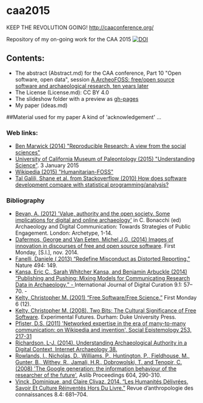 caa2015
=======

KEEP THE REVOLUTION GOING! http://caaconference.org/


Repository of my on-going work for the CAA 2015 [![DOI](https://zenodo.org/badge/doi/10.5281/zenodo.12795.png)](http://dx.doi.org/10.5281/zenodo.12795)

## Contents:

  - The abstract (Abstract.md) for the CAA conference, Part 10 "Open software, open data", session [A ArcheoFOSS: free/open source software and archaeological research, ten years later](http://caaconference.org/program/sessions/10a/)
  - The License (License.md): CC BY 4.0
  - The slideshow folder with a preview as [gh-pages](http://nehemie.github.io/caa2015/ASCE.html)
  - My paper (ideas.md)


##Material used for my paper
A kind of 'acknowledgement' ...

### Web links:
 -  [Ben Marwick (2014) "Reproducible Research: A view from the social sciences"](http://benmarwick.github.io/UW-eScience-reproducibility-social-sciences/)
 - [University of California Museum of Paleontology (2015) "Understanding Science"](http://www.understandingscience.org). 3 January 2015
 - [Wikipedia (2015) "Humanitarian-FOSS"](http://en.wikipedia.org/wiki/Humanitarian-FOSS)
 - [Tal Galili, Shane et al. from Stackoverflow (2010) How does software development compare with statistical programming/analysis?](http://stackoverflow.com/a/2296109/2759357)


### Bibliography
  - [Bevan, A. (2012) 'Value, authority and the open society. Some implications for digital and online archaeology'](http://discovery.ucl.ac.uk/1328917/) in C. Bonacchi (ed) Archaeology and Digital Communication: Towards Strategies of Public Engagement. London: Archetype, 1-14.
  - [Dafermos, George and Van Eeten, Michel J.G. (2014) Images of innovation in discourses of free and open source software](http://dx.doi:10.5210/fm.v19i12.4210). First Monday, [S.l.], nov. 2014.
  - [Fanelli, Daniele ( 2013) “Redefine Misconduct as Distorted Reporting.”](http://dx.doi.org/10.1038/494149a) Nature 494: 149.
  - [Kansa, Eric C., Sarah Whitcher Kansa, and Benjamin Arbuckle (2014) “Publishing and Pushing: Mixing Models for Communicating Research Data in Archaeology.”  - ](http://dx.doi.org/10.2218/ijdc.v9i1.301) International Journal of Digital Curation 9.1: 57–70.  - 
  - [Kelty, Christopher M. (2001) “Free Software/Free Science.”](http://dx.doi.org/10.5210/fm.v6i12.902) First Monday 6 (12). 
  - [Kelty, Christopher M. (2008). Two Bits: The Cultural Significance of Free Software](http://twobits.net/). Experimental Futures. Durham: Duke University Press.
  - [Pfister, D.S. (2011) 'Networked expertise in the era of many-to-many communication: on Wikipedia and invention', Social Epistemology 253, 217-31](http://dx.doi.org/10.1080/02691728.2011.578306)
  - [Richardson, L-J. (2014). Understanding Archaeological Authority in a Digital Context, Internet Archaeology 38.](http://dx.doi.org/10.11141/ia.38.1)
  - [Rowlands, I., Nicholas, D., Williams, P., Huntington, P., Fieldhouse, M., Gunter, B., Withey, R., Jamali, H.R., Dobrowolski, T. and Tenopir, C. (2008) 'The Google generation: the information behaviour of the researcher of the future'](http://dx.doi.org/10.1108/00012530810887953), Aslib Proceedings 604, 290-310. 
  - [Vinck, Dominique, and Claire Clivaz. 2014. “Les Humanités Délivrées. Savoir Et Culture Réinventés Hors Du Livre.”](http://dx.doi.org/10.3917/rac.025.0681) Revue d’anthropologie des connaissances 8.4: 681–704.

  


